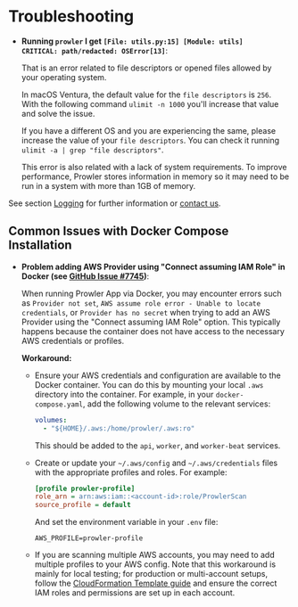 # Troubleshooting

- **Running `prowler` I get `[File: utils.py:15] [Module: utils]	CRITICAL: path/redacted: OSError[13]`**:

    That is an error related to file descriptors or opened files allowed by your operating system.

    In macOS Ventura, the default value for the `file descriptors` is `256`. With the following command `ulimit -n 1000` you'll increase that value and solve the issue.

    If you have a different OS and you are experiencing the same, please increase the value of your `file descriptors`. You can check it running `ulimit -a | grep "file descriptors"`.

    This error is also related with a lack of system requirements. To improve performance, Prowler stores information in memory so it may need to be run in a system with more than 1GB of memory.


See section [Logging](./tutorials/logging.md) for further information or [contact us](./contact.md).

## Common Issues with Docker Compose Installation

- **Problem adding AWS Provider using "Connect assuming IAM Role" in Docker (see [GitHub Issue #7745](https://github.com/prowler-cloud/prowler/issues/7745))**:

    When running Prowler App via Docker, you may encounter errors such as `Provider not set`, `AWS assume role error - Unable to locate credentials`, or `Provider has no secret` when trying to add an AWS Provider using the "Connect assuming IAM Role" option. This typically happens because the container does not have access to the necessary AWS credentials or profiles.

    **Workaround:**
    - Ensure your AWS credentials and configuration are available to the Docker container. You can do this by mounting your local `.aws` directory into the container. For example, in your `docker-compose.yaml`, add the following volume to the relevant services:

      ```yaml
      volumes:
        - "${HOME}/.aws:/home/prowler/.aws:ro"
      ```
      This should be added to the `api`, `worker`, and `worker-beat` services.

    - Create or update your `~/.aws/config` and `~/.aws/credentials` files with the appropriate profiles and roles. For example:

      ```ini
      [profile prowler-profile]
      role_arn = arn:aws:iam::<account-id>:role/ProwlerScan
      source_profile = default
      ```
      And set the environment variable in your `.env` file:

      ```env
      AWS_PROFILE=prowler-profile
      ```
    - If you are scanning multiple AWS accounts, you may need to add multiple profiles to your AWS config. Note that this workaround is mainly for local testing; for production or multi-account setups, follow the [CloudFormation Template guide](https://github.com/prowler-cloud/prowler/issues/7745) and ensure the correct IAM roles and permissions are set up in each account.
